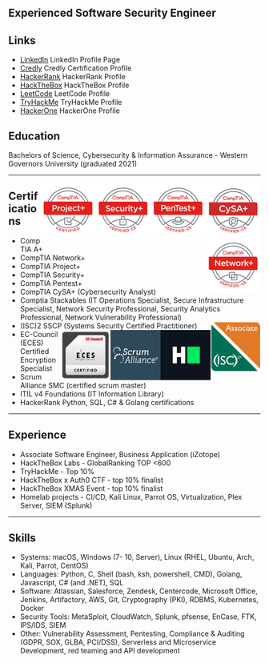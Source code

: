 ## Experienced Software Security Engineer

## Links
- [LinkedIn](https://www.linkedin.com/in/rollacampbellcluster/) LinkedIn Profile Page
- [Credly](https://www.credly.com/users/rolla-campbell) Credly Certification Profile
- [HackerRank](https://www.hackerrank.com/rwillcampbell) HackerRank Profile
- [HackTheBox](https://app.hackthebox.com/profile/432926) HackTheBox Profile
- [LeetCode](https://leetcode.com/tangled-beep/) LeetCode Profile
- [TryHackMe](https://tryhackme.com/p/tangled) TryHackMe Profile
- [HackerOne](https://hackerone.com/tangled_) HackerOne Profile

## Education
Bachelors of Science, Cybersecurity & Information Assurance - Western Governors University (graduated 2021)

---
<img src="https://raw.githubusercontent.com/rolla-cluster/rolla-cluster.github.io/main/img/cysa%2B.png?raw=true" align="right">
<img src="https://raw.githubusercontent.com/rolla-cluster/rolla-cluster.github.io/main/img/pen%2B.png?raw=true" align="right">
<img src="https://raw.githubusercontent.com/rolla-cluster/rolla-cluster.github.io/main/img/sec%2B.png?raw=true" align="right">
<img src="https://raw.githubusercontent.com/rolla-cluster/rolla-cluster.github.io/main/img/proj%2B.png?raw=true" align="right">
<img src="https://raw.githubusercontent.com/rolla-cluster/rolla-cluster.github.io/main/img/net%2B.png?raw=true" align="right">


## Certifications 
- CompTIA A+
- CompTIA Network+
- CompTIA Project+
- CompTIA Security+
- CompTIA Pentest+
- CompTIA CySA+ (Cybersecurity Analyst)
- Comptia Stackables (IT Operations Specialist, Secure Infrastructure Specialist, Network Security Professional, 
Security Analytics Professional, Network Vulnerability Professional) 
- (ISC)2 SSCP (Systems Security Certified Practitioner) <img src="https://raw.githubusercontent.com/rolla-cluster/rolla-cluster.github.io/main/img/isc.png?raw=true" align="right" width="100"> <img src="https://raw.githubusercontent.com/rolla-cluster/rolla-cluster.github.io/main/img/hackerrank.jpeg?raw=true" align="right" width="100"> <img src="https://raw.githubusercontent.com/rolla-cluster/rolla-cluster.github.io/main/img/scrum.jpeg?raw=true" align="right" width="100"> <img src="https://raw.githubusercontent.com/rolla-cluster/rolla-cluster.github.io/main/img/eces.jpeg?raw=true" align="right" width="100">
- EC-Council (ECES) Certified Encryption Specialist 
- Scrum Alliance SMC (certified scrum master) 
- ITIL v4 Foundations (IT Information Library)
- HackerRank Python, SQL, C# & Golang certifications


---

## Experience
- Associate Software Engineer, Business Application (iZotope)
- HackTheBox Labs - GlobalRanking TOP <600
- TryHackMe - Top 10%
- HackTheBox x Auth0 CTF - top 10% finalist
- HackTheBox XMAS Event - top 10% finalist
- Homelab projects - CI/CD, Kali Linux, Parrot OS, Virtualization, Plex Server, SIEM (Splunk)

---

## Skills
- Systems: macOS, Windows (7- 10, Server), Linux (RHEL, Ubuntu, Arch, Kali, Parrot, CentOS)
- Languages:  Python, C, Shell (bash, ksh, powershell, CMD), Golang, Javascript, C# (and .NET), SQL
- Software:  Atlassian, Salesforce, Zendesk, Centercode, Microsoft Office, Jenkins, Artifactory, AWS, Git, Cryptography (PKI), RDBMS, Kubernetes, Docker
- Security Tools: MetaSploit, CloudWatch, Splunk, pfsense, EnCase, FTK, IPS/IDS, SIEM
- Other: Vulnerability Assessment, Pentesting, Compliance & Auditing (GDPR, SOX, GLBA, PCI/DSS), Serverless and Microservice Development, red teaming and API development
